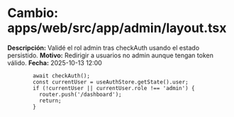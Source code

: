# Cambio: apps/web/src/app/admin/layout.tsx
**Descripción:** Validé el rol admin tras checkAuth usando el estado persistido.
**Motivo:** Redirigir a usuarios no admin aunque tengan token válido.
**Fecha:** 2025-10-13 12:00
```tsx
        await checkAuth();
        const currentUser = useAuthStore.getState().user;
        if (!currentUser || currentUser.role !== 'admin') {
          router.push('/dashboard');
          return;
        }
```
